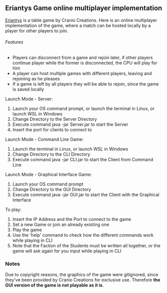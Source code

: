 ## Eriantys Game online multiplayer implementation

[Eriantys](https://www.craniocreations.it/prodotto/eriantys) is a table game by Cranio Creations.
Here is an online multiplayer implementation of the game, where a match can be hosted locally by a player for other players to join.

###### Features
- Players can disconnect from a game and rejoin later, if other players continue player while the former is disconnected, the CPU will play for him
- A player can host multiple games with different players, leaving and rejoining as he pleases
- If a game is left by all players they will be able to rejoin, since the game is saved locally


Launch Mode - Server:
1. Launch your OS command prompt, or launch the terminal in Linux, or launch WSL in Windows
2. Change Directory to the Server Directory
3. Execute command java -jar Server.jar to start the Server
4. Insert the port for clients to connect to

Launch Mode - Command Line Game:
1. Launch the terminal in Linux, or launch WSL in Windows
2. Change Directory to the CLI Directory
3. Execute command java -jar CLI.jar to start the Client from Command Line

Launch Mode - Graphical Interface Game:
1. Launch your OS command prompt
2. Change Directory to the GUI Directory
3. Execute command java -jar GUI.jar to start the Client with the Graphical Interface

To play:
1. Insert the IP Address and the Port to connect to the game
2. Set a new Game or join an already existing one
3. Play the game
4. Use the 'help' command to check how the different commands work while playing in CLI
5. Note that the Faction of the Students must be written all together, or the game will ask again for you input while playing in CLI

### Notes

Due to copyright reasons, the graphics of the game were gitignored, since they've been provided by Cranio Creations for exclusive use.
Therefore **the GUI version of the game is not playable as it is**.
